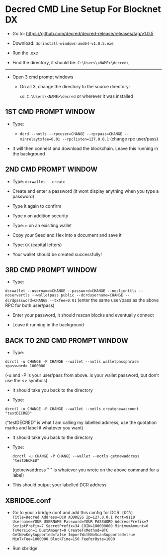 # Decred CMD Line Setup For Blocknet DX

* Go to: https://github.com/decred/decred-release/releases/tag/v1.0.5

* Download: `dcrinstall-windows-amd64-v1.0.5.exe`

* Run the .exe

* Find the directory, it should be: `C:\Users\<NAME>\decred\ `

---

* Open 3 cmd prompt windows
  * On all 3, change the directory to the source directory:
  
	  `cd C:\Users\<NAME>\decred` or wherever it was installed
    
## 1ST CMD PROMPT WINDOW

* Type:

  * `dcrd --notls --rpcuser=CHANGE --rpcpass=CHANGE --minrelaytxfee=0.01 --rpclisten=127.0.0.1`
  (change rpc user/pass)

* It will then connect and download the blockchain. Leave this running in the background

## 2ND CMD PROMPT WINDOW

* Type: `dcrwallet --create`

* Create and enter a password (it wont display anything when you type a password) 

* Type it again to confirm

* Type `n` on addition security

* Type: `n` on an exisiting wallet

* Copy your Seed and Hex into a document and save it

* Type: `OK`  (capital letters)

* Your wallet should be created successfully!

## 3RD CMD PROMPT WINDOW

* Type:

`dcrwallet --username=CHANGE --password=CHANGE --noclienttls --noservertls --walletpass public --dcrdusername=CHANGE --dcrdpassword=CHANGE --txfee=0.01`
(enter the same user/pass as the above RPC for both user/pass)

* Enter your password, it should rescan blocks and eventually connect
  
* Leave it running in the background

## BACK TO 2ND CMD PROMPT WINDOW

* Type: 

`dcrctl -u CHANGE -P CHANGE --wallet --notls walletpassphrase <password> 1000000`

(-u and -P is your user/pass from above. <password> is your wallet password, but don’t use the <> symbols)

* It should take you back to the directory

* Type: 

`dcrctl -u CHANGE -P CHANGE --wallet --notls createnewaccount "testDECRED"`

(“testDECRED” is what I am calling my labelled address, use the quotation marks and label it whatever you want)

* It should take you back to the directory

* Type:

	`dcrctl -u CHANGE -P CHANGE --wallet --notls getnewaddress "testDECRED"`
  
  (getnewaddress " " is whatever you wrote on the above command for a label)

* This should output your labelled DCR address

## XBRIDGE.conf

* Go to your xbridge.conf and add this config for DCR:
`
[DCR]
Title=Decred
Address=DCR ADDRESS
Ip=127.0.0.1
Port=9110
Username=YOUR USERNAME
Password=YOUR PASSWORD
AddressPrefix=7
ScriptPrefix=7
SecretPrefix=34
COIN=100000000
MinimumAmount=0
TxVersion=1
DustAmount=0
CreateTxMethod=BTC
GetNewKeySupported=false
ImportWithNoScanSupported=true
MinTxFee=1000000
BlockTime=150
FeePerByte=1000
`

* Run xbridge

